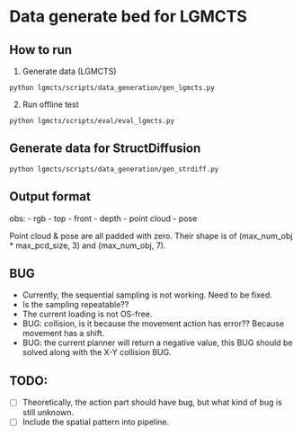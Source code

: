 # Data generate bed for LGMCTS

## How to run

1. Generate data (LGMCTS)

```
python lgmcts/scripts/data_generation/gen_lgmcts.py
```

2. Run offline test

```
python lgmcts/scripts/eval/eval_lgmcts.py
```

## Generate data for StructDiffusion

```
python lgmcts/scripts/data_generation/gen_strdiff.py
```

## Output format

obs:
    - rgb
        - top
        - front
    - depth
    - point cloud
    - pose

Point cloud & pose are all padded with zero. Their shape is of (max_num_obj * max_pcd_size, 3) and (max_num_obj, 7). 

## BUG

- Currently, the sequential sampling is not working. Need to be fixed.
- Is the sampling repeatable??
- The current loading is not OS-free.
- BUG: collision, is it because the movement action has error?? Because movement has a shift.
- BUG: the current planner will return a negative value, this BUG should be solved along with the X-Y collision BUG.

## TODO:

- [ ] Theoretically, the action part should have bug, but what kind of bug is still unknown.
- [ ] Include the spatial pattern into pipeline.